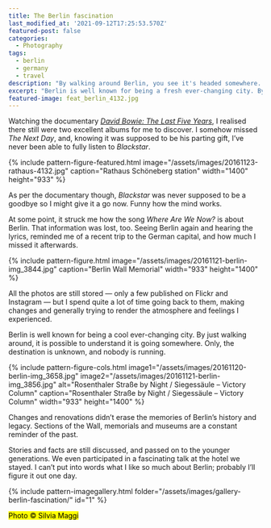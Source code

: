 ```yaml
---
title: The Berlin fascination
last_modified_at: '2021-09-12T17:25:53.570Z'
featured-post: false
categories:
  - Photography
tags:
  - berlin
  - germany
  - travel
description: "By walking around Berlin, you see it's headed somewhere. Only, the destination is unknown and nobody is running."
excerpt: "Berlin is well known for being a fresh ever-changing city. By walking around, you see it's headed somewhere. Only, the destination is unknown and nobody is running."
featured-image: feat_berlin_4132.jpg
---
```

<p class="lead">Watching the documentary <a href="http://www.bbc.co.uk/iplayer/episode/b088ktm6/david-bowie-the-last-five-years" target="_blank" rel="noopener"><em>David Bowie: The Last Five Years</em></a>, I realised there still were two excellent albums for me to discover. I somehow missed <em>The Next Day</em>, and, knowing it was supposed to be his parting gift, I’ve never been able to fully listen to <em>Blackstar</em>.</p>

{% include pattern-figure-featured.html image="/assets/images/20161123-rathaus-4132.jpg" caption="Rathaus Schöneberg station" width="1400" height="933" %}

As per the documentary though, _Blackstar_ was never supposed to be a goodbye so I might give it a go now. Funny how the mind works.

At some point, it struck me how the song _Where Are We Now?_ is about Berlin. That information was lost, too. Seeing Berlin again and hearing the lyrics, reminded me of a recent trip to the German capital, and how much I missed it afterwards.

{% include pattern-figure.html image="/assets/images/20161121-berlin-img_3844.jpg" caption="Berlin Wall Memorial" width="933" height="1400" %}

All the photos are still stored — only a few published on Flickr and Instagram — but I spend quite a lot of time going back to them, making changes and generally trying to render the atmosphere and feelings I experienced.

Berlin is well known for being a cool ever-changing city. By just walking around, it is possible to understand it is going somewhere. Only, the destination is unknown, and nobody is running.

{% include pattern-figure-cols.html image1="/assets/images/20161120-berlin-img_3658.jpg" image2="/assets/images/20161121-berlin-img_3856.jpg" alt="Rosenthaler Straße by Night / Siegessäule – Victory Column" caption="Rosenthaler Straße by Night / Siegessäule – Victory Column" width="933" height="1400" %}

Changes and renovations didn’t erase the memories of Berlin’s history and legacy. Sections of the Wall, memorials and museums are a constant reminder of the past.

Stories and facts are still discussed, and passed on to the younger generations. We even participated in a fascinating talk at the hotel we stayed. I can’t put into words what I like so much about Berlin; probably I’ll figure it out one day.

{% include pattern-imagegallery.html folder="/assets/images/gallery-berlin-fascination/" id="1" %}

<p class="detached"><mark class="smd-highlight small">Photo &copy; Silvia Maggi</mark></p>
